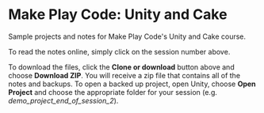 # Make Play Code: Unity and Cake
Sample projects and notes for Make Play Code's Unity and Cake course.

To read the notes online, simply click on the session number above.

To download the files, click the **Clone or download** button above and choose **Download ZIP**. You will receive a zip file that contains all of the notes and backups. To open a backed up project, open Unity, choose **Open Project** and choose the appropriate folder for your session (e.g. *demo_project_end_of_session_2*).
